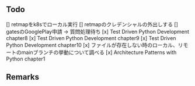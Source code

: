 ## Todo
[] retmapをk8sでローカル実行
[] retmapのクレデンシャルの外出しする
[] gatesのGooglePlay申請 -> 質問処理待ち
[x] Test Driven Python Development chapter8
[x] Test Driven Python Development chapter9
[x] Test Driven Python Development chapter10
[x] ファイルが存在しない時のローカル、リモートのmainブランチの挙動について調べる
[x] Architecture Patterns with Python chapter1

## Remarks
